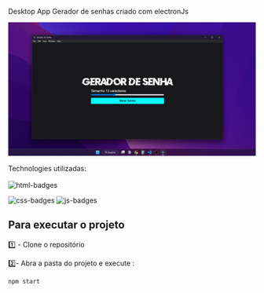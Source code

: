 Desktop App Gerador de senhas criado com electronJs 

<img class="logo projeto" src="./assets/gerador de senhas app electron.png" alt="foto-projeto"/>


Technologies utilizadas:
<br>
<br>
<img  src="https://img.shields.io/badge/HTML5-E34F26?style=for-the-badge&logo=html5&logoColor=white" alt="html-badges" />

<img src="https://img.shields.io/badge/CSS3-1572B6?style=for-the-badge&logo=css3&logoColor=white" alt="css-badges"/>

<img src="https://img.shields.io/badge/JavaScript-F7DF1E?style=for-the-badge&logo=javascript&logoColor=black" alt="js-badges"/>

## Para executar o projeto

1️⃣ - Clone o repositório 

2️⃣-  Abra a pasta do projeto e execute :

```sh
npm start
```



